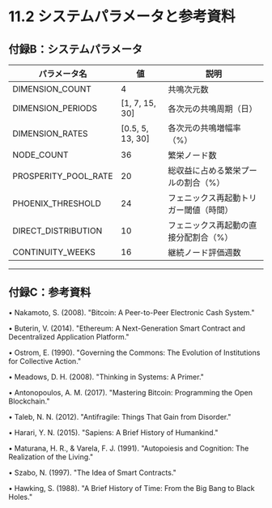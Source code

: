 # 11.2 システムパラメータと参考資料

## 付録B：システムパラメータ

| パラメータ名 | 値 | 説明 |
|---------|------|------|
| DIMENSION_COUNT | 4 | 共鳴次元数 |
| DIMENSION_PERIODS | [1, 7, 15, 30] | 各次元の共鳴周期（日） |
| DIMENSION_RATES | [0.5, 5, 13, 30] | 各次元の共鳴増幅率（%） |
| NODE_COUNT | 36 | 繁栄ノード数 |
| PROSPERITY_POOL_RATE | 20 | 総収益に占める繁栄プールの割合（%） |
| PHOENIX_THRESHOLD | 24 | フェニックス再起動トリガー閾値（時間） |
| DIRECT_DISTRIBUTION | 10 | フェニックス再起動の直接分配割合（%） |
| CONTINUITY_WEEKS | 16 | 継続ノード評価週数 |

---

## 付録C：参考資料

• Nakamoto, S. (2008). "Bitcoin: A Peer-to-Peer Electronic Cash System."

• Buterin, V. (2014). "Ethereum: A Next-Generation Smart Contract and Decentralized Application Platform."

• Ostrom, E. (1990). "Governing the Commons: The Evolution of Institutions for Collective Action."

• Meadows, D. H. (2008). "Thinking in Systems: A Primer."

• Antonopoulos, A. M. (2017). "Mastering Bitcoin: Programming the Open Blockchain."

• Taleb, N. N. (2012). "Antifragile: Things That Gain from Disorder."

• Harari, Y. N. (2015). "Sapiens: A Brief History of Humankind."

• Maturana, H. R., & Varela, F. J. (1991). "Autopoiesis and Cognition: The Realization of the Living."

• Szabo, N. (1997). "The Idea of Smart Contracts."

• Hawking, S. (1988). "A Brief History of Time: From the Big Bang to Black Holes."